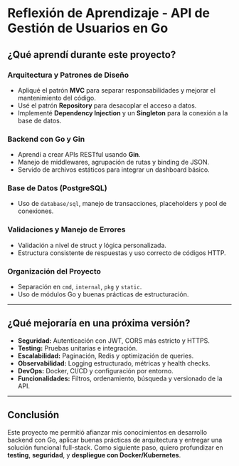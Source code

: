 #  Reflexión de Aprendizaje - API de Gestión de Usuarios en Go

## ¿Qué aprendí durante este proyecto?

###  Arquitectura y Patrones de Diseño
- Apliqué el patrón **MVC** para separar responsabilidades y mejorar el mantenimiento del código.
- Usé el patrón **Repository** para desacoplar el acceso a datos.
- Implementé **Dependency Injection** y un **Singleton** para la conexión a la base de datos.

###  Backend con Go y Gin
- Aprendí a crear APIs RESTful usando **Gin**.
- Manejo de middlewares, agrupación de rutas y binding de JSON.
- Servido de archivos estáticos para integrar un dashboard básico.

###  Base de Datos (PostgreSQL)
- Uso de `database/sql`, manejo de transacciones, placeholders y pool de conexiones.

###  Validaciones y Manejo de Errores
- Validación a nivel de struct y lógica personalizada.
- Estructura consistente de respuestas y uso correcto de códigos HTTP.

###  Organización del Proyecto
- Separación en `cmd`, `internal`, `pkg` y `static`.
- Uso de módulos Go y buenas prácticas de estructuración.

---

##  ¿Qué mejoraría en una próxima versión?

- **Seguridad:** Autenticación con JWT, CORS más estricto y HTTPS.
- **Testing:** Pruebas unitarias e integración.
- **Escalabilidad:** Paginación, Redis y optimización de queries.
- **Observabilidad:** Logging estructurado, métricas y health checks.
- **DevOps:** Docker, CI/CD y configuración por entorno.
- **Funcionalidades:** Filtros, ordenamiento, búsqueda y versionado de la API.

---

##  Conclusión

Este proyecto me permitió afianzar mis conocimientos en desarrollo backend con Go, aplicar buenas prácticas de arquitectura y entregar una solución funcional full-stack. Como siguiente paso, quiero profundizar en **testing**, **seguridad**, y **despliegue con Docker/Kubernetes**.


